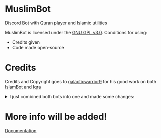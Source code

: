 # MuslimBot
Discord Bot with Quran player and Islamic utilities

MuslimBot is licensed under the [GNU GPL v3.0](https://github.com/nullbyto/MuslimBot/blob/master/LICENSE).
Conditions for using:
- Credits given
- Code made open-source

# Credits
Credits and Copyright goes to [galacticwarrior9](https://github.com/galacticwarrior9) for his good work on both [IslamBot](https://github.com/galacticwarrior9/IslamBot) and [Iqra](https://github.com/galacticwarrior9/Iqra)

<details>
    <summary>I just combined both bots into one and made some changes:</summary>

    - Changed the look of bot feedback like: help menus
    - Made all help menus show current prefix of the server behind commands
    - Added change prefix feature
    - Added reload command for reloading cogs for bot owner
    - Made all external link lists as command in the bot like: translationlist
    - Error handling
</details>

# More info will be added!

[Documentation](https://github.com/nullbyto/MuslimBot/blob/master/Documentation.md)